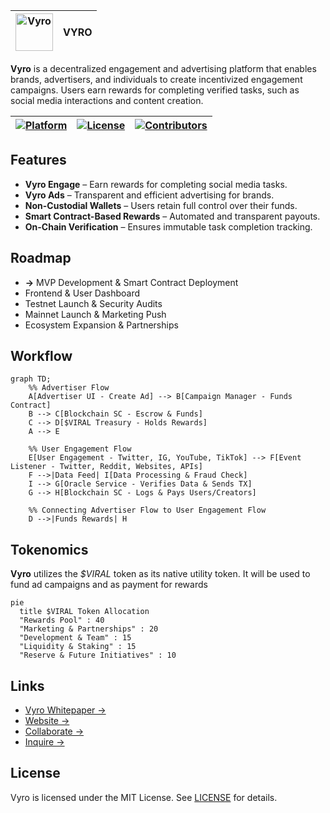 | <img src="https://vyro-xyz.github.io/assets/vyro-small.png" alt="Vyro" width="60"> | VYRO |
|---|---|


**Vyro** is a decentralized engagement and advertising platform that enables brands, advertisers, and individuals to create incentivized engagement campaigns. Users earn rewards for completing verified tasks, such as social media interactions and content creation.

| [![Platform](https://img.shields.io/badge/Platform-EVM-blue?style=flat-square&logo=ethereum)]([https://](https://ethereum.org/en/developers/docs/evm/))  | [![License](https://img.shields.io/github/license/mtcxdev/AbstraNet?style=flat-square)](LICENSE)  | [![Contributors](https://img.shields.io/github/contributors/vyro-xyz/vyro?style=flat-square)](https://github.com/vyro-xyz/vyro/graphs/contributors) |
|---|---|---|

## Features
- **Vyro Engage** – Earn rewards for completing social media tasks.
- **Vyro Ads** – Transparent and efficient advertising for brands.
- **Non-Custodial Wallets** – Users retain full control over their funds.
- **Smart Contract-Based Rewards** – Automated and transparent payouts.
- **On-Chain Verification** – Ensures immutable task completion tracking.

## Roadmap
-  **->** MVP Development & Smart Contract Deployment
-  Frontend & User Dashboard
-  Testnet Launch & Security Audits
-  Mainnet Launch & Marketing Push
-  Ecosystem Expansion & Partnerships

## Workflow
```mermaid
graph TD;
    %% Advertiser Flow
    A[Advertiser UI - Create Ad] --> B[Campaign Manager - Funds Contract]
    B --> C[Blockchain SC - Escrow & Funds]
    C --> D[$VIRAL Treasury - Holds Rewards]
    A --> E

    %% User Engagement Flow
    E[User Engagement - Twitter, IG, YouTube, TikTok] --> F[Event Listener - Twitter, Reddit, Websites, APIs]
    F -->|Data Feed| I[Data Processing & Fraud Check]
    I --> G[Oracle Service - Verifies Data & Sends TX]
    G --> H[Blockchain SC - Logs & Pays Users/Creators]

    %% Connecting Advertiser Flow to User Engagement Flow
    D -->|Funds Rewards| H

```

## Tokenomics

**Vyro** utilizes the _$VIRAL_ token as its native utility token. It will be used to fund ad campaigns and as payment for rewards


```mermaid
pie
  title $VIRAL Token Allocation
  "Rewards Pool" : 40
  "Marketing & Partnerships" : 20
  "Development & Team" : 15
  "Liquidity & Staking" : 15
  "Reserve & Future Initiatives" : 10

```


## Links
- [Vyro Whitepaper ->](https://vyro-xyz.github.io/assets/vyro-whitepaper-and-tokenomics.pdf)
- [Website ->](https://vyro-xyz.github.io)
- [Collaborate ->](https://discord.com/users/mtcxdev)
- [Inquire ->](mailto:toogun.io@gmail.com)

## License
Vyro is licensed under the MIT License. See [LICENSE](LICENSE) for details.
